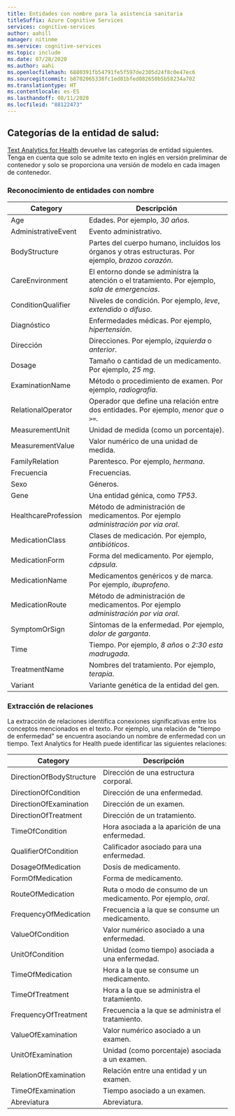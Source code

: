 ```yaml
---
title: Entidades con nombre para la asistencia sanitaria
titleSuffix: Azure Cognitive Services
services: cognitive-services
author: aahill
manager: nitinme
ms.service: cognitive-services
ms.topic: include
ms.date: 07/28/2020
ms.author: aahi
ms.openlocfilehash: 6880391fb54791fe5f597de2305d24f8c0e47ec6
ms.sourcegitcommit: b8702065338fc1ed81bfed082650b5b58234a702
ms.translationtype: HT
ms.contentlocale: es-ES
ms.lasthandoff: 08/11/2020
ms.locfileid: "88122473"
---
```

## <a name="health-entity-categories"></a>Categorías de la entidad de salud:

[Text Analytics for Health](../../how-tos/text-analytics-for-health.md) devuelve las categorías de entidad siguientes.  Tenga en cuenta que solo se admite texto en inglés en versión preliminar de contenedor y solo se proporciona una versión de modelo en cada imagen de contenedor.

### <a name="named-entity-recognition"></a>Reconocimiento de entidades con nombre

|Category  |Descripción   |
|----------|--------------|
| Age | Edades. Por ejemplo, *30 años*. |
| AdministrativeEvent | Evento administrativo. |
| BodyStructure | Partes del cuerpo humano, incluidos los órganos y otras estructuras. Por ejemplo, *brazo*o *corazón*. | 
| CareEnvironment | El entorno donde se administra la atención o el tratamiento. Por ejemplo, *sala de emergencias*. | 
| ConditionQualifier | Niveles de condición. Por ejemplo, *leve*, *extendido* o *difuso*. | 
| Diagnóstico | Enfermedades médicas. Por ejemplo, *hipertensión*. | 
| Dirección | Direcciones. Por ejemplo, *izquierda* o *anterior*. | 
| Dosage | Tamaño o cantidad de un medicamento. Por ejemplo, *25 mg*.  | 
| ExaminationName | Método o procedimiento de examen. Por ejemplo, *radiografía*. | 
| RelationalOperator | Operador que define una relación entre dos entidades. Por ejemplo, *menor que* o `>=`.  | 
| MeasurementUnit | Unidad de medida (como un porcentaje). | 
| MeasurementValue | Valor numérico de una unidad de medida. | 
| FamilyRelation | Parentesco. Por ejemplo, *hermana*.  | 
| Frecuencia | Frecuencias.   | 
| Sexo | Géneros. | 
| Gene | Una entidad génica, como *TP53*.   | 
| HealthcareProfession | Método de administración de medicamentos. Por ejemplo *administración por vía oral*. | 
| MedicationClass | Clases de medicación. Por ejemplo, *antibióticos*.  | 
| MedicationForm | Forma del medicamento. Por ejemplo, *cápsula*. | 
| MedicationName  | Medicamentos genéricos y de marca. Por ejemplo, *ibuprofeno*. | 
| MedicationRoute | Método de administración de medicamentos. Por ejemplo *administración por vía oral*. | 
| SymptomOrSign  | Síntomas de la enfermedad. Por ejemplo, *dolor de garganta*. | 
| Time | Tiempo. Por ejemplo, *8 años* o *2:30 esta madrugada*. |
| TreatmentName  | Nombres del tratamiento. Por ejemplo, *terapia*. | 
| Variant | Variante genética de la entidad del gen. | 

### <a name="relation-extraction"></a>Extracción de relaciones

La extracción de relaciones identifica conexiones significativas entre los conceptos mencionados en el texto. Por ejemplo, una relación de "tiempo de enfermedad" se encuentra asociando un nombre de enfermedad con un tiempo. Text Analytics for Health puede identificar las siguientes relaciones:

|Category  |Descripción   |
|----------|--------------|
| DirectionOfBodyStructure | Dirección de una estructura corporal. |
| DirectionOfCondition | Dirección de una enfermedad. |
| DirectionOfExamination | Dirección de un examen. |
| DirectionOfTreatment | Dirección de un tratamiento. |
| TimeOfCondition | Hora asociada a la aparición de una enfermedad. |
| QualifierOfCondition | Calificador asociado para una enfermedad. |
| DosageOfMedication | Dosis de medicamento. |
| FormOfMedication | Forma de medicamento. |
| RouteOfMedication | Ruta o modo de consumo de un medicamento. Por ejemplo, *oral*. |
| FrequencyOfMedication | Frecuencia a la que se consume un medicamento. | 
| ValueOfCondition | Valor numérico asociado a una enfermedad. |
| UnitOfCondition | Unidad (como tiempo) asociada a una enfermedad. |
| TimeOfMedication | Hora a la que se consume un medicamento. |
| TimeOfTreatment | Hora a la que se administra el tratamiento. | 
| FrequencyOfTreatment | Frecuencia a la que se administra el tratamiento. |
| ValueOfExamination | Valor numérico asociado a un examen. | 
| UnitOfExamination | Unidad (como porcentaje) asociada a un examen. |
| RelationOfExamination | Relación entre una entidad y un examen. | 
| TimeOfExamination | Tiempo asociado a un examen. |
| Abreviatura | Abreviatura.  | 
